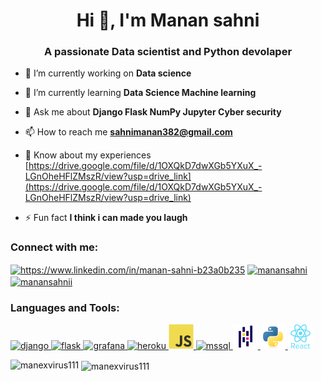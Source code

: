 <h1 align="center">Hi 👋, I'm Manan sahni</h1>
<h3 align="center">A passionate Data scientist and Python devolaper</h3>

- 🔭 I’m currently working on **Data science**

- 🌱 I’m currently learning **Data Science Machine learning**

- 💬 Ask me about **Django Flask NumPy Jupyter Cyber security**

- 📫 How to reach me **sahnimanan382@gmail.com**

- 📄 Know about my experiences [https://drive.google.com/file/d/1OXQkD7dwXGb5YXuX_-LGnOheHFlZMszR/view?usp=drive_link](https://drive.google.com/file/d/1OXQkD7dwXGb5YXuX_-LGnOheHFlZMszR/view?usp=drive_link)

- ⚡ Fun fact **I think i can made you laugh**

<h3 align="left">Connect with me:</h3>
<p align="left">
<a href="https://linkedin.com/in/https://www.linkedin.com/in/manan-sahni-b23a0b235" target="blank"><img align="center" src="https://raw.githubusercontent.com/rahuldkjain/github-profile-readme-generator/master/src/images/icons/Social/linked-in-alt.svg" alt="https://www.linkedin.com/in/manan-sahni-b23a0b235" height="30" width="40" /></a>
<a href="https://fb.com/manansahni" target="blank"><img align="center" src="https://raw.githubusercontent.com/rahuldkjain/github-profile-readme-generator/master/src/images/icons/Social/facebook.svg" alt="manansahni" height="30" width="40" /></a>
<a href="https://instagram.com/manansahnii" target="blank"><img align="center" src="https://raw.githubusercontent.com/rahuldkjain/github-profile-readme-generator/master/src/images/icons/Social/instagram.svg" alt="manansahnii" height="30" width="40" /></a>
</p>

<h3 align="left">Languages and Tools:</h3>
<p align="left"> <a href="https://www.djangoproject.com/" target="_blank" rel="noreferrer"> <img src="https://cdn.worldvectorlogo.com/logos/django.svg" alt="django" width="40" height="40"/> </a> <a href="https://flask.palletsprojects.com/" target="_blank" rel="noreferrer"> <img src="https://www.vectorlogo.zone/logos/pocoo_flask/pocoo_flask-icon.svg" alt="flask" width="40" height="40"/> </a> <a href="https://grafana.com" target="_blank" rel="noreferrer"> <img src="https://www.vectorlogo.zone/logos/grafana/grafana-icon.svg" alt="grafana" width="40" height="40"/> </a> <a href="https://heroku.com" target="_blank" rel="noreferrer"> <img src="https://www.vectorlogo.zone/logos/heroku/heroku-icon.svg" alt="heroku" width="40" height="40"/> </a> <a href="https://developer.mozilla.org/en-US/docs/Web/JavaScript" target="_blank" rel="noreferrer"> <img src="https://raw.githubusercontent.com/devicons/devicon/master/icons/javascript/javascript-original.svg" alt="javascript" width="40" height="40"/> </a> <a href="https://www.microsoft.com/en-us/sql-server" target="_blank" rel="noreferrer"> <img src="https://www.svgrepo.com/show/303229/microsoft-sql-server-logo.svg" alt="mssql" width="40" height="40"/> </a> <a href="https://pandas.pydata.org/" target="_blank" rel="noreferrer"> <img src="https://raw.githubusercontent.com/devicons/devicon/2ae2a900d2f041da66e950e4d48052658d850630/icons/pandas/pandas-original.svg" alt="pandas" width="40" height="40"/> </a> <a href="https://www.python.org" target="_blank" rel="noreferrer"> <img src="https://raw.githubusercontent.com/devicons/devicon/master/icons/python/python-original.svg" alt="python" width="40" height="40"/> </a> <a href="https://reactjs.org/" target="_blank" rel="noreferrer"> <img src="https://raw.githubusercontent.com/devicons/devicon/master/icons/react/react-original-wordmark.svg" alt="react" width="40" height="40"/> </a> </p>

<p><img align="left" src="https://github-readme-stats.vercel.app/api/top-langs?username=manexvirus111&show_icons=true&locale=en&layout=compact" alt="manexvirus111" /></p>

<p>&nbsp;<img align="center" src="https://github-readme-stats.vercel.app/api?username=manexvirus111&show_icons=true&locale=en" alt="manexvirus111" /></p>
